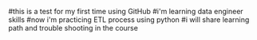 #this is a test for my first time using GitHub
#i'm learning data engineer skills
  #now i'm practicing ETL process using python
#i will share learning path and trouble shooting in the course
